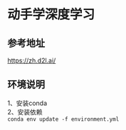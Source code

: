 # 动手学深度学习

## 参考地址
https://zh.d2l.ai/

## 环境说明

1、安装conda  
2、安装依赖   
    `conda env update -f environment.yml`
